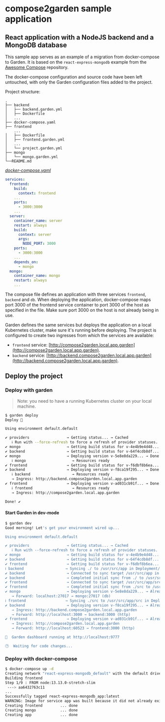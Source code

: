 # compose2garden sample application

## React application with a NodeJS backend and a MongoDB database

This sample app serves as an example of a migration from docker-compose to Garden.
It is based on the `react-express-mongodb` example from the [Awesome Compose](https://github.com/docker/awesome-compose) repository.

The docker-compose configuration and source code have been left untouched, with only the Garden configuration files added to the project.

Project structure:
```
.
├── backend
│   ├── backend.garden.yml
│   ├── Dockerfile
│   ...
├── docker-compose.yaml
├── frontend
    ...
│   ├── Dockerfile
│   ├── frontend.garden.yml
│   ...
│   └── project.garden.yml
├── mongo
│   └── mongo.garden.yml
└──README.md
```

[_docker-compose.yaml_](docker-compose.yaml)

```yaml
services:
  frontend:
    build:
      context: frontend
    ...
    ports:
      - 3000:3000
    ...
  server:
    container_name: server
    restart: always
    build:
      context: server
      args:
        NODE_PORT: 3000
    ports:
      - 3000:3000
    ...
    depends_on:
      - mongo
  mongo:
    container_name: mongo
    restart: always
    ...
```
The compose file defines an application with three services `frontend`, `backend` and `db`.
When deploying the application, docker-compose maps port 3000 of the frontend service container to port 3000 of the host as specified in the file.
Make sure port 3000 on the host is not already being in use.

Garden defines the same services but deploys the application on a local Kubernetes cluster, make sure it's running before deploying.
The project is configured to create two ingresses from which the services are available:

- `frontend` service: [http://compose2garden.local.app.garden](http://compose2garden.local.app.garden).
- `backend` service: [http://backend.compose2garden.local.app.garden](http://backend.compose2garden.local.app.garden).

## Deploy the project

### Deploy with garden

> Note: you need to have a running Kubernetes cluster on your local machine.

```sh
$ garden deploy
Deploy 🚀 

Using environment default.default

✔ providers                 → Getting status... → Cached
   ℹ Run with --force-refresh to force a refresh of provider statuses.
✔ mongo                     → Getting build status for v-4e4b9e4d48... → Already built
✔ backend                   → Getting build status for v-64f4cdb8df... → Already built
✔ mongo                     → Deploying version v-5e8e8da229... → Done (took 3.4 sec)
   ℹ mongo                     → Resources ready
✔ frontend                  → Getting build status for v-f6dbf8b6ea... → Already built
✔ backend                   → Deploying version v-f8ca19f295... → Done (took 3.1 sec)
   ℹ backend                   → Resources ready
   → Ingress: http://backend.compose2garden.local.app.garden
✔ frontend                  → Deploying version v-ad031cb91f... → Done (took 25.8 sec)
   ℹ frontend                  → Resources ready
   → Ingress: http://compose2garden.local.app.garden

Done! ✔️ 
```

#### Start Garden in dev-mode

```sh
$ garden dev 
Good morning! Let's get your environment wired up...

Using environment default.default

✔ providers                 → Getting status... → Cached
   ℹ Run with --force-refresh to force a refresh of provider statuses.
✔ mongo                     → Getting build status for v-4e4b9e4d48... → Already built
✔ backend                   → Getting build status for v-64f4cdb8df... → Already built
✔ frontend                  → Getting build status for v-f6dbf8b6ea... → Already built
ℹ backend                   → Syncing ./ to /usr/src/app in Deployment/backend (one-way-replica)
✔ backend                   → Connected to sync target /usr/src/app in Deployment/backend
✔ backend                   → Completed initial sync from ./ to /usr/src/app in Deployment/backend
✔ frontend                  → Connected to sync target /usr/src/app/src in Deployment/frontend
✔ frontend                  → Completed initial sync from ./src to /usr/src/app/src in Deployment/frontend
✔ mongo                     → Deploying version v-5e8e8da229... → Already deployed
   → Forward: localhost:27017 → mongo:27017 (db)
ℹ frontend                  → Syncing ./src to /usr/src/app/src in Deployment/frontend (one-way-replica)
✔ backend                   → Deploying version v-f8ca19f295... → Already deployed
   → Ingress: http://backend.compose2garden.local.app.garden
   → Forward: http://localhost:3000 → backend:3000 (http)
✔ frontend                  → Deploying version v-ad031cb91f... → Already deployed
   → Ingress: http://compose2garden.local.app.garden
   → Forward: http://localhost:60523 → frontend:3000 (http)

🌻  Garden dashboard running at http://localhost:9777

🕑  Waiting for code changes...
```

### Deploy with docker-compose

```sh
$ docker-compose up -d
Creating network "react-express-mongodb_default" with the default driver
Building frontend
Step 1/9 : FROM node:13.13.0-stretch-slim
 ---> aa6432763c11
...
Successfully tagged react-express-mongodb_app:latest
WARNING: Image for service app was built because it did not already exist. To rebuild this image you must use `docker-compose build` or `docker-compose up --build`.
Creating frontend        ... done
Creating mongo           ... done
Creating app             ... done
```

